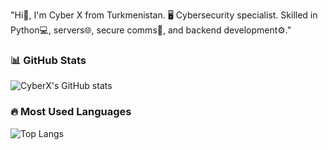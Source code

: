 "Hi👋, I'm Cyber X from Turkmenistan. 🖥️ Cybersecurity specialist. Skilled in Python💻, servers🌐, secure comms🔐, and backend development⚙️."
### 📊 GitHub Stats  
![CyberX's GitHub stats](https://github-readme-stats.vercel.app/api?username=CyberX&show_icons=true&theme=tokyonight)  

### 🔥 Most Used Languages  
![Top Langs](https://github-readme-stats.vercel.app/api/top-langs/?username=CyberX&layout=compact&theme=tokyonight)
